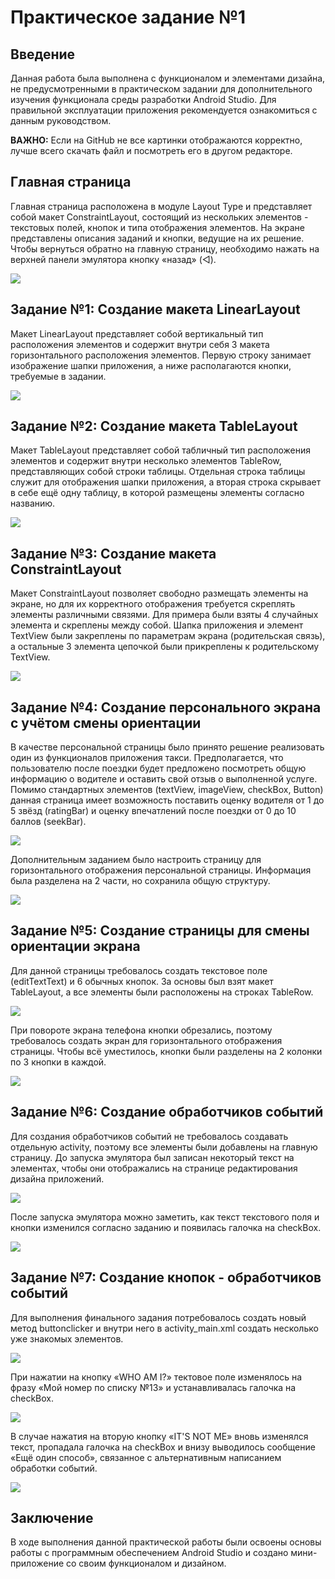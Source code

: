 # Практическое задание №1
## Введение
Данная работа была выполнена с функционалом и элементами дизайна, не предусмотренными в практическом задании для дополнительного изучения функционала среды разработки Android Studio. Для правильной эксплуатации приложения рекомендуется ознакомиться с данным руководством. 

**ВАЖНО:** Если на GitHub не все картинки отображаются корректно, лучше всего скачать файл и посмотреть его в другом редакторе.

## Главная страница

Главная страница расположена в модуле Layout Type и представляет собой макет ConstraintLayout, состоящий из нескольких элементов - текстовых полей, кнопок и типа отображения элементов. На экране представлены описания заданий и кнопки, ведущие на их решение. Чтобы вернуться обратно на главную страницу, необходимо нажать на верхней панели эмулятора кнопку «назад» (◁). 

[![](https://i.ibb.co/vx55k9M5/image.png)]()

## Задание №1: Создание макета LinearLayout

Maкет LinearLayout представляет собой вертикальный тип расположения элементов и содержит внутри себя 3 макета горизонтального расположения элементов. Первую строку занимает изображение шапки приложения, а ниже располагаются кнопки, требуемые в задании. 

[![](https://i.ibb.co/zTjsmx66/image.png)]()

## Задание №2: Создание макета TableLayout

Maкет TableLayout представляет собой табличный тип расположения элементов и содержит внутри несколько элементов TableRow, представляющих собой строки таблицы. Отдельная строка таблицы служит для отображения шапки приложения, а вторая строка скрывает в себе ещё одну таблицу, в которой размещены элементы согласно названию. 

[![](https://i.ibb.co/TDYwDVFx/image.png)]()

## Задание №3: Создание макета ConstraintLayout

Макет ConstraintLayout позволяет свободно размещать элементы на экране, но для их корректного отображения требуется скреплять элементы различными связями. Для примера были взяты 4 случайных элемента и скреплены между собой. Шапка приложения и элемент TextView были закреплены по параметрам экрана (родительская связь), а остальные 3 элемента цепочкой были прикреплены к родительскому TextView.

[![](https://i.ibb.co/wZsHRpys/image.png)]()

## Задание №4: Создание персонального экрана с учётом смены ориентации

В качестве персональной страницы было принято решение реализовать один из функционалов приложения такси. Предполагается, что пользователю после поездки будет предложено посмотреть общую информацию о водителе и оставить свой отзыв о выполненной услуге. Помимо стандартных элементов (textView, imageView, checkBox, Button) данная страница имеет возможность поставить оценку водителя от 1 до 5 звёзд (ratingBar) и оценку впечатлений после поездки от 0 до 10 баллов (seekBar).

[![](https://i.ibb.co/35Wn1PB2/image.png)]()

Дополнительным заданием было настроить страницу для горизонтального отображения персональной страницы. Информация была разделена на 2 части, но сохранила общую структуру.

[![](https://i.ibb.co/tR1Hx9t/image.png)]()

## Задание №5: Создание страницы для смены ориентации экрана

Для данной страницы требовалось создать текстовое поле (editTextText) и 6 обычных кнопок. За основы был взят макет TableLayout, а все элементы были расположены на строках TableRow.

[![](https://i.ibb.co/v6pL4gtw/image.png)]()

При повороте экрана телефона кнопки обрезались, поэтому требовалось создать экран для горизонтального отображения страницы. Чтобы всё уместилось, кнопки были разделены на 2 колонки по 3 кнопки в каждой.

[![](https://i.ibb.co/Xr95P2C4/image.png)]()

## Задание №6: Создание обработчиков событий

Для создания обработчиков событий не требовалось создавать отдельную activity, поэтому все элементы были добавлены на главную страницу. До запуска эмулятора был записан некоторый текст на элементах, чтобы они отображались на странице редактирования дизайна приложений.

[![](https://i.ibb.co/Q7h2WfQt/image.png)]()

После запуска эмулятора можно заметить, как текст текстового поля и кнопки изменился согласно заданию и появилась галочка на checkBox.

[![](https://i.ibb.co/cXc2bmKQ/image.png)]()

## Задание №7: Создание кнопок - обработчиков событий

Для выполнения финального задания потребовалось создать новый метод buttonclicker и внутри него в activity_main.xml создать несколько уже знакомых элементов. 

[![](https://i.ibb.co/Dntvm39/image.png)]()

При нажатии на кнопку «WHO AM I?» тектовое поле изменялось на фразу «Мой номер по списку №13» и устанавливалась галочка на checkBox. 

[![](https://i.ibb.co/chkbttpG/image.png)]()

В случае нажатия на вторую кнопку «IT'S NOT ME» вновь изменялся текст, пропадала галочка на checkBox и внизу выводилось сообщение «Ещё один способ», связанное с альтернативным написанием обработки событий.

[![](https://i.ibb.co/FbYP3h07/image.png)]()

## Заключение

В ходе выполнения данной практической работы были освоены основы работы с программным обеспечением Android Studio и создано мини-приложение со своим функционалом и дизайном. 
